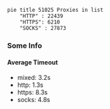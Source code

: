 
```mermaid
pie title 51025 Proxies in list
    "HTTP" : 22439
    "HTTPS": 6210
    "SOCKS" : 27873
```

### Some Info
#### Average Timeout

- mixed: 3.2s
- http: 1.3s
- https: 8.3s
- socks: 4.8s